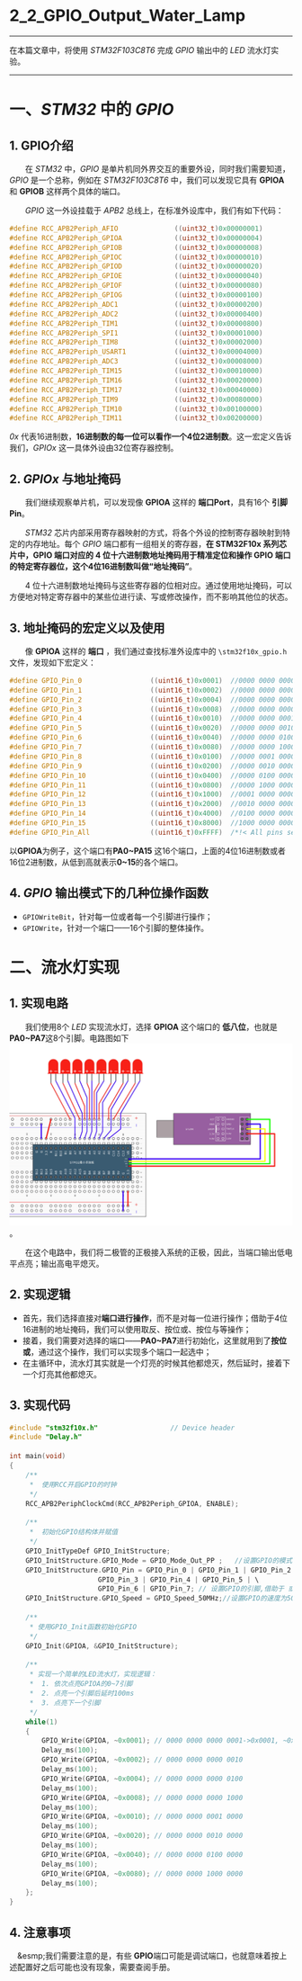 # 2_2_GPIO_Output_Water_Lamp

***
在本篇文章中，将使用 *STM32F103C8T6* 完成 *GPIO* 输出中的 *LED* 流水灯实验。
***

# 一、*STM32* 中的 *GPIO*
## 1. GPIO介绍
&emsp;&emsp;在 *STM32* 中，*GPIO* 是单片机同外界交互的重要外设，同时我们需要知道，*GPIO* 是一个总称，例如在 *STM32F103C8T6* 中，我们可以发现它具有 **GPIOA** 和 **GPIOB** 这样两个具体的端口。

&emsp;&emsp;*GPIO* 这一外设挂载于 *APB2* 总线上，在标准外设库中，我们有如下代码：
```C
#define RCC_APB2Periph_AFIO              ((uint32_t)0x00000001)
#define RCC_APB2Periph_GPIOA             ((uint32_t)0x00000004)
#define RCC_APB2Periph_GPIOB             ((uint32_t)0x00000008)
#define RCC_APB2Periph_GPIOC             ((uint32_t)0x00000010)
#define RCC_APB2Periph_GPIOD             ((uint32_t)0x00000020)
#define RCC_APB2Periph_GPIOE             ((uint32_t)0x00000040)
#define RCC_APB2Periph_GPIOF             ((uint32_t)0x00000080)
#define RCC_APB2Periph_GPIOG             ((uint32_t)0x00000100)
#define RCC_APB2Periph_ADC1              ((uint32_t)0x00000200)
#define RCC_APB2Periph_ADC2              ((uint32_t)0x00000400)
#define RCC_APB2Periph_TIM1              ((uint32_t)0x00000800)
#define RCC_APB2Periph_SPI1              ((uint32_t)0x00001000)
#define RCC_APB2Periph_TIM8              ((uint32_t)0x00002000)
#define RCC_APB2Periph_USART1            ((uint32_t)0x00004000)
#define RCC_APB2Periph_ADC3              ((uint32_t)0x00008000)
#define RCC_APB2Periph_TIM15             ((uint32_t)0x00010000)
#define RCC_APB2Periph_TIM16             ((uint32_t)0x00020000)
#define RCC_APB2Periph_TIM17             ((uint32_t)0x00040000)
#define RCC_APB2Periph_TIM9              ((uint32_t)0x00080000)
#define RCC_APB2Periph_TIM10             ((uint32_t)0x00100000)
#define RCC_APB2Periph_TIM11             ((uint32_t)0x00200000)
```
*0x* 代表16进制数，**16进制数的每一位可以看作一个4位2进制数**。这一宏定义告诉我们，*GPIOx* 这一具体外设由32位寄存器控制。

## 2. *GPIOx* 与地址掩码
&emsp;&emsp;我们继续观察单片机，可以发现像 **GPIOA** 这样的 **端口Port**，具有16个 **引脚Pin**。

&emsp;&emsp;*STM32* 芯片内部采用寄存器映射的方式，将各个外设的控制寄存器映射到特定的内存地址。每个 *GPIO* 端口都有一组相关的寄存器，**在 STM32F10x 系列芯片中，GPIO 端口对应的 4 位十六进制数地址掩码用于精准定位和操作 GPIO 端口的特定寄存器位，这个4位16进制数叫做“地址掩码”**。

&emsp;&emsp;4 位十六进制数地址掩码与这些寄存器的位相对应。通过使用地址掩码，可以方便地对特定寄存器中的某些位进行读、写或修改操作，而不影响其他位的状态。

## 3. 地址掩码的宏定义以及使用
&emsp;&emsp;像 **GPIOA** 这样的 **端口** ，我们通过查找标准外设库中的 `\stm32f10x_gpio.h` 文件，发现如下宏定义：
```C
#define GPIO_Pin_0                 ((uint16_t)0x0001)  //0000 0000 0000 0001
#define GPIO_Pin_1                 ((uint16_t)0x0002)  //0000 0000 0000 0010
#define GPIO_Pin_2                 ((uint16_t)0x0004)  //0000 0000 0000 0100
#define GPIO_Pin_3                 ((uint16_t)0x0008)  //0000 0000 0000 1000
#define GPIO_Pin_4                 ((uint16_t)0x0010)  //0000 0000 0001 0000
#define GPIO_Pin_5                 ((uint16_t)0x0020)  //0000 0000 0010 0000
#define GPIO_Pin_6                 ((uint16_t)0x0040)  //0000 0000 0100 0000
#define GPIO_Pin_7                 ((uint16_t)0x0080)  //0000 0000 1000 0000
#define GPIO_Pin_8                 ((uint16_t)0x0100)  //0000 0001 0000 0000
#define GPIO_Pin_9                 ((uint16_t)0x0200)  //0000 0010 0000 0000
#define GPIO_Pin_10                ((uint16_t)0x0400)  //0000 0100 0000 0000
#define GPIO_Pin_11                ((uint16_t)0x0800)  //0000 1000 0000 0000
#define GPIO_Pin_12                ((uint16_t)0x1000)  //0001 0000 0000 0000
#define GPIO_Pin_13                ((uint16_t)0x2000)  //0010 0000 0000 0000
#define GPIO_Pin_14                ((uint16_t)0x4000)  //0100 0000 0000 0000
#define GPIO_Pin_15                ((uint16_t)0x8000)  //1000 0000 0000 0000
#define GPIO_Pin_All               ((uint16_t)0xFFFF)  /*!< All pins selected */
```
以**GPIOA**为例子，这个端口有**PA0~PA15** 这16个端口，上面的4位16进制数或者16位2进制数，从低到高就表示**0~15**的各个端口。

## 4. *GPIO* 输出模式下的几种位操作函数
- `GPIOWriteBit`，针对每一位或者每一个引脚进行操作；
- `GPIOWrite`，针对一个端口——16个引脚的整体操作。


# 二、流水灯实现
## 1. 实现电路
&emsp;&emsp;我们使用8个 *LED* 实现流水灯，选择 **GPIOA** 这个端口的 **低八位**，也就是 **PA0~PA7**这8个引脚。电路图如下
![文件](https://github.com/Hi-Guo-Phy/Introduction-to-STM32F103C8T6/blob/main/Images/2_1_7.png)。

&emsp;&emsp;在这个电路中，我们将二极管的正极接入系统的正极，因此，当端口输出低电平点亮；输出高电平熄灭。

## 2. 实现逻辑
- 首先，我们选择直接对**端口进行操作**，而不是对每一位进行操作；借助于4位16进制的地址掩码，我们可以使用取反、按位或、按位与等操作；
- 接着，我们需要对选择的端口——**PA0~PA7**进行初始化，这里就用到了**按位或**，通过这个操作，我们可以实现多个端口一起选中；
- 在主循环中，流水灯其实就是一个灯亮的时候其他都熄灭，然后延时，接着下一个灯亮其他都熄灭。

## 3. 实现代码
```C
#include "stm32f10x.h"                  // Device header
#include "Delay.h"

int main(void)
{
	/**
	 * 	使用RCC开启GPIO的时钟
	 */
	RCC_APB2PeriphClockCmd(RCC_APB2Periph_GPIOA, ENABLE); 
	
	/**
	 * 	初始化GPIO结构体并赋值
	 */
	GPIO_InitTypeDef GPIO_InitStructure; 
	GPIO_InitStructure.GPIO_Mode = GPIO_Mode_Out_PP ;	//设置GPIO的模式为推挽输出
	GPIO_InitStructure.GPIO_Pin = GPIO_Pin_0 | GPIO_Pin_1 | GPIO_Pin_2 | \
				      GPIO_Pin_3 | GPIO_Pin_4 | GPIO_Pin_5 | \
				      GPIO_Pin_6 | GPIO_Pin_7; // 设置GPIO的引脚,借助于 或运算 设置了GPIOA的0~7引脚, 也可以使用GPIO_Pin_All设置所有引脚
	GPIO_InitStructure.GPIO_Speed = GPIO_Speed_50MHz;//设置GPIO的速度为50MHz

	/**
	 * 使用GPIO_Init函数初始化GPIO
	 */
	GPIO_Init(GPIOA, &GPIO_InitStructure); 

	/**
	 * 实现一个简单的LED流水灯，实现逻辑：
	 * 	1. 依次点亮GPIOA的0~7引脚
	 * 	2. 点亮一个引脚后延时100ms
	 * 	3. 点亮下一个引脚
	 */
	while(1)
	{
		GPIO_Write(GPIOA, ~0x0001); // 0000 0000 0000 0001->0x0001, ~0x0001=0xFFFE->1111 1111 1111 1110
		Delay_ms(100);
		GPIO_Write(GPIOA, ~0x0002); // 0000 0000 0000 0010
		Delay_ms(100);
		GPIO_Write(GPIOA, ~0x0004); // 0000 0000 0000 0100
		Delay_ms(100);
		GPIO_Write(GPIOA, ~0x0008); // 0000 0000 0000 1000
		Delay_ms(100);
		GPIO_Write(GPIOA, ~0x0010); // 0000 0000 0001 0000
		Delay_ms(100);
		GPIO_Write(GPIOA, ~0x0020); // 0000 0000 0010 0000
		Delay_ms(100);
		GPIO_Write(GPIOA, ~0x0040); // 0000 0000 0100 0000
		Delay_ms(100);
		GPIO_Write(GPIOA, ~0x0080); // 0000 0000 1000 0000
		Delay_ms(100);
	};
}
```
## 4. 注意事项
&emsp;&esmp;我们需要注意的是，有些 **GPIO**端口可能是调试端口，也就意味着按上述配置好之后可能也没有现象，需要查阅手册。

